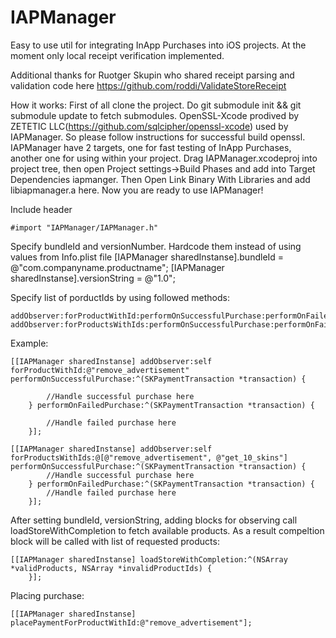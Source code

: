 IAPManager
==========

Easy to use util for integrating InApp Purchases into iOS projects.
At the moment only local receipt verification implemented.

Additional thanks for Ruotger Skupin who shared receipt parsing and validation code here https://github.com/roddi/ValidateStoreReceipt

How it works:
First of all clone the project. Do git submodule init && git submodule update to fetch submodules. OpenSSL-Xcode prodived by ZETETIC LLC(https://github.com/sqlcipher/openssl-xcode) used by IAPManager. So please follow instructions for successful build openssl.
IAPManager have 2 targets, one for fast testing of InApp Purchases, another one for using within your project.
Drag IAPManager.xcodeproj into project tree, then open Project settings->Build Phases and add into Target Dependencies iapmanger. Then Open Link Binary With Libraries and add libiapmanager.a here.
Now you are ready to use IAPManager!

Include header
```
#import "IAPManager/IAPManager.h"
```

Specify bundleId and versionNumber. Hardcode them instead of using values from Info.plist file
[IAPManager sharedInstanse].bundleId = @"com.companyname.productname";
[IAPManager sharedInstanse].versionString = @"1.0";

Specify list of porductIds by using followed methods:
```
addObserver:forProductWithId:performOnSuccessfulPurchase:performOnFailedPurchase:
addObserver:forProductsWithIds:performOnSuccessfulPurchase:performOnFailedPurchase:
```
Example:
```
[[IAPManager sharedInstanse] addObserver:self forProductWithId:@"remove_advertisement" performOnSuccessfulPurchase:^(SKPaymentTransaction *transaction) {
        
        //Handle successful purchase here
    } performOnFailedPurchase:^(SKPaymentTransaction *transaction) {
        
        //Handle failed purchase here
    }];
```    
```
[[IAPManager sharedInstanse] addObserver:self forProductsWithIds:@[@"remove_advertisement", @"get_10_skins"] performOnSuccessfulPurchase:^(SKPaymentTransaction *transaction) {
        //Handle successful purchase here
    } performOnFailedPurchase:^(SKPaymentTransaction *transaction) {
        //Handle failed purchase here
    }];
```
After setting bundleId, versionString, adding blocks for observing call loadStoreWithCompletion to fetch available products. As a result compeltion block will be called with list of requested products:
```
[[IAPManager sharedInstanse] loadStoreWithCompletion:^(NSArray *validProducts, NSArray *invalidProductIds) {
    }];
```

Placing purchase:
```
[[IAPManager sharedInstanse] placePaymentForProductWithId:@"remove_advertisement"];
```

